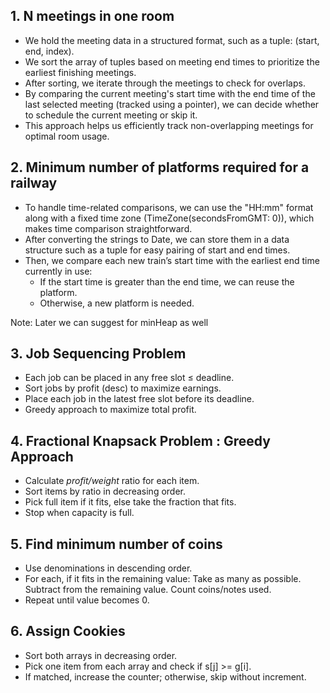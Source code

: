 ## 1. N meetings in one room

- We hold the meeting data in a structured format, such as a tuple: (start, end, index).
- We sort the array of tuples based on meeting end times to prioritize the earliest finishing meetings.
- After sorting, we iterate through the meetings to check for overlaps.
- By comparing the current meeting's start time with the end time of the last selected meeting (tracked using a pointer), we can decide whether to schedule the current meeting or skip it.
- This approach helps us efficiently track non-overlapping meetings for optimal room usage.

## 2. Minimum number of platforms required for a railway

- To handle time-related comparisons, we can use the "HH:mm" format along with a fixed time zone (TimeZone(secondsFromGMT: 0)), which makes time comparison straightforward.
- After converting the strings to Date, we can store them in a data structure such as a tuple for easy pairing of start and end times.
- Then, we compare each new train’s start time with the earliest end time currently in use:
  - If the start time is greater than the end time, we can reuse the platform.
  - Otherwise, a new platform is needed.

Note: Later we can suggest for minHeap as well

## 3. Job Sequencing Problem

- Each job can be placed in any free slot ≤ deadline.
- Sort jobs by profit (desc) to maximize earnings.
- Place each job in the latest free slot before its deadline.
- Greedy approach to maximize total profit.

## 4. Fractional Knapsack Problem : Greedy Approach

- Calculate _profit/weight_ ratio for each item.
- Sort items by ratio in decreasing order.
- Pick full item if it fits, else take the fraction that fits.
- Stop when capacity is full.

## 5. Find minimum number of coins

- Use denominations in descending order.
- For each, if it fits in the remaining value:
  Take as many as possible.
  Subtract from the remaining value.
  Count coins/notes used.
- Repeat until value becomes 0.

## 6. Assign Cookies

- Sort both arrays in decreasing order.
- Pick one item from each array and check if s[j] >= g[i].
- If matched, increase the counter; otherwise, skip without increment.
